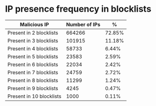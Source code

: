 # IP presence frequency in blocklists
| Malicious IP | Number of IPs | % |
|----|----|----|
| Present in 2 blocklists | 664266 | 72.85% |
| Present in 3 blocklists | 101915 | 11.18% |
| Present in 4 blocklists | 58733 | 6.44% |
| Present in 5 blocklists | 23583 | 2.59% |
| Present in 6 blocklists | 22034 | 2.42% |
| Present in 7 blocklists | 24759 | 2.72% |
| Present in 8 blocklists | 11299 | 1.24% |
| Present in 9 blocklists | 4245 | 0.47% |
| Present in 10 blocklists | 1000 | 0.11% |
